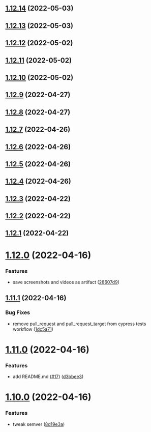 ## [1.12.14](https://github.com/Dream-Work/cypress-typescript-eslint-prettier-template/compare/1.12.13...1.12.14) (2022-05-03)

## [1.12.13](https://github.com/Dream-Work/cypress-typescript-eslint-prettier-template/compare/1.12.12...1.12.13) (2022-05-03)

## [1.12.12](https://github.com/Dream-Work/cypress-typescript-eslint-prettier-template/compare/1.12.11...1.12.12) (2022-05-02)

## [1.12.11](https://github.com/Dream-Work/cypress-typescript-eslint-prettier-template/compare/1.12.10...1.12.11) (2022-05-02)

## [1.12.10](https://github.com/Dream-Work/cypress-typescript-eslint-prettier-template/compare/1.12.9...1.12.10) (2022-05-02)

## [1.12.9](https://github.com/Dream-Work/cypress-typescript-eslint-prettier-template/compare/1.12.8...1.12.9) (2022-04-27)

## [1.12.8](https://github.com/Dream-Work/cypress-typescript-eslint-prettier-template/compare/1.12.7...1.12.8) (2022-04-27)

## [1.12.7](https://github.com/Dream-Work/cypress-typescript-eslint-prettier-template/compare/1.12.6...1.12.7) (2022-04-26)

## [1.12.6](https://github.com/Dream-Work/cypress-typescript-eslint-prettier-template/compare/1.12.5...1.12.6) (2022-04-26)

## [1.12.5](https://github.com/Dream-Work/cypress-typescript-eslint-prettier-template/compare/1.12.4...1.12.5) (2022-04-26)

## [1.12.4](https://github.com/Dream-Work/cypress-typescript-eslint-prettier-template/compare/1.12.3...1.12.4) (2022-04-26)

## [1.12.3](https://github.com/Dream-Work/cypress-typescript-eslint-prettier-template/compare/1.12.2...1.12.3) (2022-04-22)

## [1.12.2](https://github.com/Dream-Work/cypress-typescript-eslint-prettier-template/compare/1.12.1...1.12.2) (2022-04-22)

## [1.12.1](https://github.com/Dream-Work/cypress-typescript-eslint-prettier-template/compare/1.12.0...1.12.1) (2022-04-22)

# [1.12.0](https://github.com/Dream-Work/cypress-typescript-eslint-prettier-template/compare/1.11.1...1.12.0) (2022-04-16)


### Features

* save screenshots and videos as artifact ([28607d9](https://github.com/Dream-Work/cypress-typescript-eslint-prettier-template/commit/28607d97ffdc0f7bc894e8096d7ac71a4651edf7))

## [1.11.1](https://github.com/Dream-Work/cypress-typescript-eslint-prettier-template/compare/1.11.0...1.11.1) (2022-04-16)


### Bug Fixes

* remove pull_request and pull_request_target from cypress tests workflow ([1dc5a71](https://github.com/Dream-Work/cypress-typescript-eslint-prettier-template/commit/1dc5a714ba2690be22c66f5a68f94e092c40c21c))

# [1.11.0](https://github.com/Dream-Work/cypress-typescript-eslint-prettier-template/compare/1.10.0...1.11.0) (2022-04-16)


### Features

* add README.md ([#17](https://github.com/Dream-Work/cypress-typescript-eslint-prettier-template/issues/17)) ([d3bbee3](https://github.com/Dream-Work/cypress-typescript-eslint-prettier-template/commit/d3bbee304aae692d95b94a71a6460fc07283c8b5))

# [1.10.0](https://github.com/Dream-Work/cypress-typescript-eslint-prettier-template/compare/1.9.0...1.10.0) (2022-04-16)


### Features

* tweak semver ([8d19e3a](https://github.com/Dream-Work/cypress-typescript-eslint-prettier-template/commit/8d19e3ab911f2ff68b77737b351b75dad82a669b))
